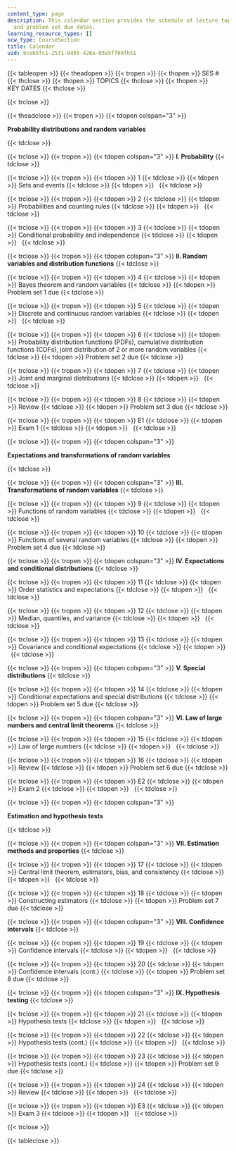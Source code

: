 ```yaml
---
content_type: page
description: This calendar section provides the schedule of lecture topics, exams,
  and problem set due dates.
learning_resource_types: []
ocw_type: CourseSection
title: Calendar
uid: 8ceb5fc1-2531-0465-426a-03e5ff09fb51
---
```


{{< tableopen >}}
{{< theadopen >}}
{{< tropen >}}
{{< thopen >}}
SES #
{{< thclose >}}
{{< thopen >}}
TOPICS
{{< thclose >}}
{{< thopen >}}
KEY DATES
{{< thclose >}}

{{< trclose >}}

{{< theadclose >}}
{{< tropen >}}
{{< tdopen colspan="3" >}}


**Probability distributions and random variables**


{{< tdclose >}}

{{< trclose >}}
{{< tropen >}}
{{< tdopen colspan="3" >}}
**I. Probability**
{{< tdclose >}}

{{< trclose >}}
{{< tropen >}}
{{< tdopen >}}
1
{{< tdclose >}}
{{< tdopen >}}
Sets and events
{{< tdclose >}}
{{< tdopen >}}
 
{{< tdclose >}}

{{< trclose >}}
{{< tropen >}}
{{< tdopen >}}
2
{{< tdclose >}}
{{< tdopen >}}
Probabilities and counting rules
{{< tdclose >}}
{{< tdopen >}}
 
{{< tdclose >}}

{{< trclose >}}
{{< tropen >}}
{{< tdopen >}}
3
{{< tdclose >}}
{{< tdopen >}}
Conditional probability and independence
{{< tdclose >}}
{{< tdopen >}}
 
{{< tdclose >}}

{{< trclose >}}
{{< tropen >}}
{{< tdopen colspan="3" >}}
**II. Random variables and distribution functions**
{{< tdclose >}}

{{< trclose >}}
{{< tropen >}}
{{< tdopen >}}
4
{{< tdclose >}}
{{< tdopen >}}
Bayes theorem and random variables
{{< tdclose >}}
{{< tdopen >}}
Problem set 1 due
{{< tdclose >}}

{{< trclose >}}
{{< tropen >}}
{{< tdopen >}}
5
{{< tdclose >}}
{{< tdopen >}}
Discrete and continuous random variables
{{< tdclose >}}
{{< tdopen >}}
 
{{< tdclose >}}

{{< trclose >}}
{{< tropen >}}
{{< tdopen >}}
6
{{< tdclose >}}
{{< tdopen >}}
Probability distribution functions (PDFs), cumulative distribution functions (CDFs), joint distribution of 2 or more random variables
{{< tdclose >}}
{{< tdopen >}}
Problem set 2 due
{{< tdclose >}}

{{< trclose >}}
{{< tropen >}}
{{< tdopen >}}
7
{{< tdclose >}}
{{< tdopen >}}
Joint and marginal distributions
{{< tdclose >}}
{{< tdopen >}}
 
{{< tdclose >}}

{{< trclose >}}
{{< tropen >}}
{{< tdopen >}}
8
{{< tdclose >}}
{{< tdopen >}}
Review
{{< tdclose >}}
{{< tdopen >}}
Problem set 3 due
{{< tdclose >}}

{{< trclose >}}
{{< tropen >}}
{{< tdopen >}}
E1
{{< tdclose >}}
{{< tdopen >}}
Exam 1
{{< tdclose >}}
{{< tdopen >}}
 
{{< tdclose >}}

{{< trclose >}}
{{< tropen >}}
{{< tdopen colspan="3" >}}


**Expectations and transformations of random variables**


{{< tdclose >}}

{{< trclose >}}
{{< tropen >}}
{{< tdopen colspan="3" >}}
**III. Transformations of random variables**
{{< tdclose >}}

{{< trclose >}}
{{< tropen >}}
{{< tdopen >}}
9
{{< tdclose >}}
{{< tdopen >}}
Functions of random variables
{{< tdclose >}}
{{< tdopen >}}
 
{{< tdclose >}}

{{< trclose >}}
{{< tropen >}}
{{< tdopen >}}
10
{{< tdclose >}}
{{< tdopen >}}
Functions of several random variables
{{< tdclose >}}
{{< tdopen >}}
Problem set 4 due
{{< tdclose >}}

{{< trclose >}}
{{< tropen >}}
{{< tdopen colspan="3" >}}
**IV. Expectations and conditional distributions**
{{< tdclose >}}

{{< trclose >}}
{{< tropen >}}
{{< tdopen >}}
11
{{< tdclose >}}
{{< tdopen >}}
Order statistics and expectations
{{< tdclose >}}
{{< tdopen >}}
 
{{< tdclose >}}

{{< trclose >}}
{{< tropen >}}
{{< tdopen >}}
12
{{< tdclose >}}
{{< tdopen >}}
Median, quantiles, and variance
{{< tdclose >}}
{{< tdopen >}}
 
{{< tdclose >}}

{{< trclose >}}
{{< tropen >}}
{{< tdopen >}}
13
{{< tdclose >}}
{{< tdopen >}}
Covariance and conditional expectations
{{< tdclose >}}
{{< tdopen >}}
 
{{< tdclose >}}

{{< trclose >}}
{{< tropen >}}
{{< tdopen colspan="3" >}}
**V. Special distributions**
{{< tdclose >}}

{{< trclose >}}
{{< tropen >}}
{{< tdopen >}}
14
{{< tdclose >}}
{{< tdopen >}}
Conditional expectations and special distributions
{{< tdclose >}}
{{< tdopen >}}
Problem set 5 due
{{< tdclose >}}

{{< trclose >}}
{{< tropen >}}
{{< tdopen colspan="3" >}}
**VI. Law of large numbers and central limit theorems**
{{< tdclose >}}

{{< trclose >}}
{{< tropen >}}
{{< tdopen >}}
15
{{< tdclose >}}
{{< tdopen >}}
Law of large numbers
{{< tdclose >}}
{{< tdopen >}}
 
{{< tdclose >}}

{{< trclose >}}
{{< tropen >}}
{{< tdopen >}}
16
{{< tdclose >}}
{{< tdopen >}}
Review
{{< tdclose >}}
{{< tdopen >}}
Problem set 6 due
{{< tdclose >}}

{{< trclose >}}
{{< tropen >}}
{{< tdopen >}}
E2
{{< tdclose >}}
{{< tdopen >}}
Exam 2
{{< tdclose >}}
{{< tdopen >}}
 
{{< tdclose >}}

{{< trclose >}}
{{< tropen >}}
{{< tdopen colspan="3" >}}


**Estimation and hypothesis tests**


{{< tdclose >}}

{{< trclose >}}
{{< tropen >}}
{{< tdopen colspan="3" >}}
**VII. Estimation methods and properties**
{{< tdclose >}}

{{< trclose >}}
{{< tropen >}}
{{< tdopen >}}
17
{{< tdclose >}}
{{< tdopen >}}
Central limit theorem, estimators, bias, and consistency
{{< tdclose >}}
{{< tdopen >}}
 
{{< tdclose >}}

{{< trclose >}}
{{< tropen >}}
{{< tdopen >}}
18
{{< tdclose >}}
{{< tdopen >}}
Constructing estimators
{{< tdclose >}}
{{< tdopen >}}
Problem set 7 due
{{< tdclose >}}

{{< trclose >}}
{{< tropen >}}
{{< tdopen colspan="3" >}}
**VIII. Confidence intervals**
{{< tdclose >}}

{{< trclose >}}
{{< tropen >}}
{{< tdopen >}}
19
{{< tdclose >}}
{{< tdopen >}}
Confidence intervals
{{< tdclose >}}
{{< tdopen >}}
 
{{< tdclose >}}

{{< trclose >}}
{{< tropen >}}
{{< tdopen >}}
20
{{< tdclose >}}
{{< tdopen >}}
Confidence intervals (cont.)
{{< tdclose >}}
{{< tdopen >}}
Problem set 8 due
{{< tdclose >}}

{{< trclose >}}
{{< tropen >}}
{{< tdopen colspan="3" >}}
**IX. Hypothesis testing**
{{< tdclose >}}

{{< trclose >}}
{{< tropen >}}
{{< tdopen >}}
21
{{< tdclose >}}
{{< tdopen >}}
Hypothesis tests
{{< tdclose >}}
{{< tdopen >}}
 
{{< tdclose >}}

{{< trclose >}}
{{< tropen >}}
{{< tdopen >}}
22
{{< tdclose >}}
{{< tdopen >}}
Hypothesis tests (cont.)
{{< tdclose >}}
{{< tdopen >}}
 
{{< tdclose >}}

{{< trclose >}}
{{< tropen >}}
{{< tdopen >}}
23
{{< tdclose >}}
{{< tdopen >}}
Hypothesis tests (cont.)
{{< tdclose >}}
{{< tdopen >}}
Problem set 9 due
{{< tdclose >}}

{{< trclose >}}
{{< tropen >}}
{{< tdopen >}}
24
{{< tdclose >}}
{{< tdopen >}}
Review
{{< tdclose >}}
{{< tdopen >}}
 
{{< tdclose >}}

{{< trclose >}}
{{< tropen >}}
{{< tdopen >}}
E3
{{< tdclose >}}
{{< tdopen >}}
Exam 3
{{< tdclose >}}
{{< tdopen >}}
 
{{< tdclose >}}

{{< trclose >}}

{{< tableclose >}}